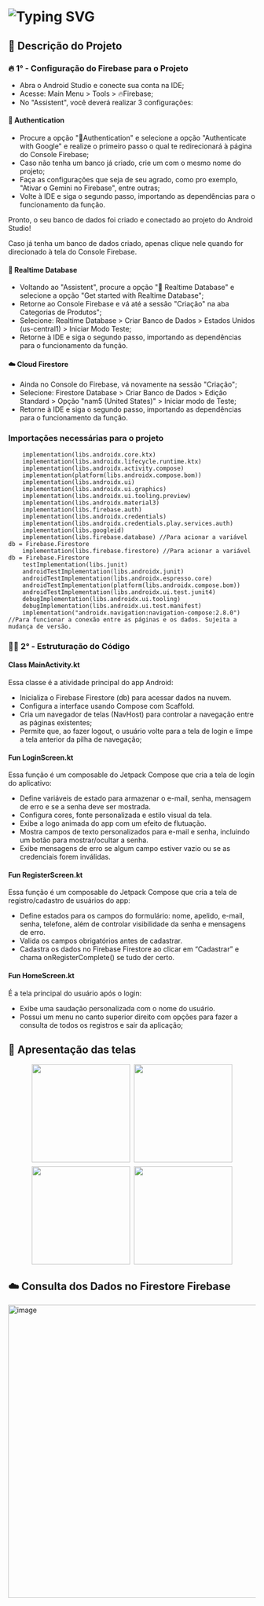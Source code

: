 # ![Typing SVG](https://readme-typing-svg.herokuapp.com/?color=fdd618&size=35&center=true&vCenter=true&width=1000&lines=Aplicativo+utilizando+Cloud+Firestore!)

## 📌 Descrição do Projeto
### 🔥 1° - Configuração do Firebase para o Projeto
- Abra o Android Studio e conecte sua conta na IDE;
- Acesse: Main Menu > Tools > 🔥Firebase;
- No "Assistent", você deverá realizar 3 configurações:

#### 👥 Authentication
- Procure a opção "👥Authentication" e selecione a opção "Authenticate with Google" e realize o primeiro passo o qual te redirecionará à página do Console Firebase;
- Caso não tenha um banco já criado, crie um com o mesmo nome do projeto;
- Faça as configurações que seja de seu agrado, como pro exemplo, "Ativar o Gemini no Firebase", entre outras;
- Volte à IDE e siga o segundo passo, importando as dependências para o funcionamento da função.
  
Pronto, o seu banco de dados foi criado e conectado ao projeto do Android Studio!

Caso já tenha um banco de dados criado, apenas clique nele quando for direcionado à tela do Console Firebase.

#### 📅 Realtime Database 
- Voltando ao "Assistent", procure a opção "📅 Realtime Database" e selecione a opção "Get started with Realtime Database";
- Retorne ao Console Firebase e vá até a sessão "Criação" na aba Categorias de Produtos";
- Selecione: Realtime Database > Criar Banco de Dados > Estados Unidos (us-central1) > Iniciar Modo Teste;
- Retorne à IDE e siga o segundo passo, importando as dependências para o funcionamento da função.
  
#### ☁️ Cloud Firestore 
- Ainda no Console do Firebase, vá novamente na sessão "Criação";
- Selecione: Firestore Database > Criar Banco de Dados > Edição Standard > Opção "nam5 (United States)" > Iniciar modo de Teste;
- Retorne à IDE e siga o segundo passo, importando as dependências para o funcionamento da função.

### Importações necessárias para o projeto
```
    implementation(libs.androidx.core.ktx)
    implementation(libs.androidx.lifecycle.runtime.ktx)
    implementation(libs.androidx.activity.compose)
    implementation(platform(libs.androidx.compose.bom))
    implementation(libs.androidx.ui)
    implementation(libs.androidx.ui.graphics)
    implementation(libs.androidx.ui.tooling.preview)
    implementation(libs.androidx.material3)
    implementation(libs.firebase.auth)
    implementation(libs.androidx.credentials)
    implementation(libs.androidx.credentials.play.services.auth)
    implementation(libs.googleid)
    implementation(libs.firebase.database) //Para acionar a variável db = Firebase.Firestore
    implementation(libs.firebase.firestore) //Para acionar a variável db = Firebase.Firestore
    testImplementation(libs.junit)
    androidTestImplementation(libs.androidx.junit)
    androidTestImplementation(libs.androidx.espresso.core)
    androidTestImplementation(platform(libs.androidx.compose.bom))
    androidTestImplementation(libs.androidx.ui.test.junit4)
    debugImplementation(libs.androidx.ui.tooling)
    debugImplementation(libs.androidx.ui.test.manifest)
    implementation("androidx.navigation:navigation-compose:2.8.0") //Para funcionar a conexão entre as páginas e os dados. Sujeita a mudança de versão.

```

### 👩‍💻 2° - Estruturação do Código
#### Class MainActivity.kt
Essa classe é a atividade principal do app Android:
- Inicializa o Firebase Firestore (db) para acessar dados na nuvem.
- Configura a interface usando Compose com Scaffold.
- Cria um navegador de telas (NavHost) para controlar a navegação entre as páginas existentes;
- Permite que, ao fazer logout, o usuário volte para a tela de login e limpe a tela anterior da pilha de navegação;
  
#### Fun LoginScreen.kt
Essa função é um composable do Jetpack Compose que cria a tela de login do aplicativo:
- Define variáveis de estado para armazenar o e-mail, senha, mensagem de erro e se a senha deve ser mostrada.
- Configura cores, fonte personalizada e estilo visual da tela.
- Exibe a logo animada do app com um efeito de flutuação.
- Mostra campos de texto personalizados para e-mail e senha, incluindo um botão para mostrar/ocultar a senha.
- Exibe mensagens de erro se algum campo estiver vazio ou se as credenciais forem inválidas.

#### Fun RegisterScreen.kt
Essa função é um composable do Jetpack Compose que cria a tela de registro/cadastro de usuários do app: 
- Define estados para os campos do formulário: nome, apelido, e-mail, senha, telefone, além de controlar visibilidade da senha e mensagens de erro.
- Valida os campos obrigatórios antes de cadastrar.
- Cadastra os dados no Firebase Firestore ao clicar em “Cadastrar” e chama onRegisterComplete() se tudo der certo.

#### Fun HomeScreen.kt
É a tela principal do usuário após o login:
- Exibe uma saudação personalizada com o nome do usuário.
- Possui um menu no canto superior direito com opções para fazer a consulta de todos os registros e sair da aplicação;

## 📲 Apresentação das telas 
<div style="display: flex; justify-content: center; flex-wrap: wrap; gap: 8px;">
  <img src="https://github.com/user-attachments/assets/ea577951-17b5-4ec9-b893-142eda8d5ee5" width="200" />
  <img src="https://github.com/user-attachments/assets/5f35abfa-e3a4-4c25-8fcc-c2579ff44e9b" width="200" />
  <img src="https://github.com/user-attachments/assets/1e9ccb7a-2719-4631-befc-26dfeb62d7a7" width="200" />
  <img src="https://github.com/user-attachments/assets/267e30df-d6af-4c6b-8470-3b9740ee19b5" width="200" />
</div>

## ☁️ Consulta dos Dados no Firestore Firebase
<img width="1365" height="597" alt="image" src="https://github.com/user-attachments/assets/656a8511-21dd-4153-bdb1-7a069bd2db2b" />

